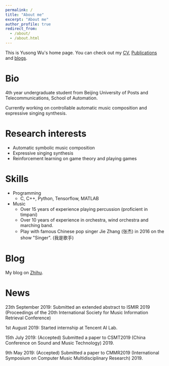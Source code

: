 ```yaml
---
permalink: /
title: "About me"
excerpt: "About me"
author_profile: true
redirect_from: 
  - /about/
  - /about.html
---
```


This is Yusong Wu's home page. You can check out my [CV](https://lukewys.github.io/cv/), [Publications](https://lukewys.github.io/publications/) and [blogs](https://www.zhihu.com/people/wu-yu-song-52/posts).

# Bio

4th year undergraduate student from Beijing University of Posts and Telecommunications, School of Automation.

Currently working on controllable automatic music composition and expressive singing synthesis.

# Research interests

- Automatic symbolic music composition
- Expressive singing synthesis
- Reinforcement learning on game theory and playing games

# Skills

* Programming
  * C, C++, Python, Tensorflow, MATLAB
* Music
  * Over 15 years of experience playing percussion (proficient in timpani)
  * Over 10 years of experience in orchestra, wind orchestra and marching band.
  * Play with famous Chinese pop singer Jie Zhang (张杰) in 2016 on the show "Singer". (我是歌手)
  
# Blog

My blog on [Zhihu](https://www.zhihu.com/people/wu-yu-song-52/posts).

# News

23th September 2019: Submitted an extended abstract to ISMIR 2019 (Proceedings of the 20th International Society for Music Information Retrieval Conference)

1st August 2019: Started internship at Tencent AI Lab.

15th July 2019: (Accepted) Submitted a paper to CSMT2019 (China Conference on Sound and Music Technology) 2019.

9th May 2019: (Accepted) Submitted a paper to CMMR2019 (International Symposium on Computer Music Multidisciplinary Research) 2019.

